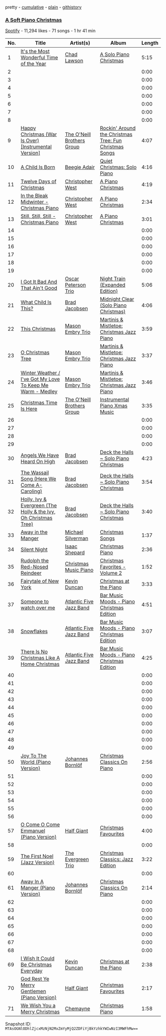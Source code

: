 pretty - [cumulative](/playlists/cumulative/7J8HlMdOq82WJAU6JmhR5d.md) - [plain](/playlists/plain/7J8HlMdOq82WJAU6JmhR5d) - [githistory](https://github.githistory.xyz/mackorone/spotify-playlist-archive/blob/main/playlists/plain/7J8HlMdOq82WJAU6JmhR5d)

### [A Soft Piano Christmas](https://open.spotify.com/playlist/7J8HlMdOq82WJAU6JmhR5d)

> 

[Spotify](https://open.spotify.com/user/spotify) - 11,294 likes - 71 songs - 1 hr 41 min

| No. | Title | Artist(s) | Album | Length |
|---|---|---|---|---|
| 1 | [It's the Most Wonderful Time of the Year](https://open.spotify.com/track/2JPjsCvn379yvhrQ3Mdlfv) | [Chad Lawson](https://open.spotify.com/artist/72uoxerTvAd7x3cbfYmNc8) | [A Solo Piano Christmas](https://open.spotify.com/album/2bG3qQqkhWssPLeGtEwvzY) | 5:15 |
| 2 | [](https://open.spotify.com/track/4bLV6dcjnHejKFKUm2lShe) | [](https://open.spotify.com/artist/0LyfQWJT6nXafLPZqxe9Of) | [](https://open.spotify.com/album/5NVZvHywOX33YAOZduxxCI) | 0:00 |
| 3 | [](https://open.spotify.com/track/6svYbhJNpBNGMABD4aXD3n) | [](https://open.spotify.com/artist/0LyfQWJT6nXafLPZqxe9Of) | [](https://open.spotify.com/album/5NVZvHywOX33YAOZduxxCI) | 0:00 |
| 4 | [](https://open.spotify.com/track/7LjZkTF371GIY71RNcBhhn) | [](https://open.spotify.com/artist/0LyfQWJT6nXafLPZqxe9Of) | [](https://open.spotify.com/album/5NVZvHywOX33YAOZduxxCI) | 0:00 |
| 5 | [](https://open.spotify.com/track/3rAH1KQB8gVAi6aNWtrpq6) | [](https://open.spotify.com/artist/0LyfQWJT6nXafLPZqxe9Of) | [](https://open.spotify.com/album/5NVZvHywOX33YAOZduxxCI) | 0:00 |
| 6 | [](https://open.spotify.com/track/0zQ4J02tYSeCCwHIyXYoUG) | [](https://open.spotify.com/artist/0LyfQWJT6nXafLPZqxe9Of) | [](https://open.spotify.com/album/5NVZvHywOX33YAOZduxxCI) | 0:00 |
| 7 | [](https://open.spotify.com/track/5YYJodC5nrcYFMoZben8OQ) | [](https://open.spotify.com/artist/0LyfQWJT6nXafLPZqxe9Of) | [](https://open.spotify.com/album/5NVZvHywOX33YAOZduxxCI) | 0:00 |
| 8 | [](https://open.spotify.com/track/1TtJJ7YP6JCQ3aH8PQpreD) | [](https://open.spotify.com/artist/0LyfQWJT6nXafLPZqxe9Of) | [](https://open.spotify.com/album/5NVZvHywOX33YAOZduxxCI) | 0:00 |
| 9 | [Happy Christmas \(War Is Over\) \[Instrumental Version\]](https://open.spotify.com/track/5fZIVmTYYXCDieEURgMwJ9) | [The O'Neill Brothers Group](https://open.spotify.com/artist/0cylxW7HGdK9xMdubw2oYW) | [Rockin' Around the Christmas Tree: Fun Christmas Songs](https://open.spotify.com/album/6C6ecrPwCvAlAwJdDinr0d) | 4:07 |
| 10 | [A Child Is Born](https://open.spotify.com/track/7jXhebc6g6U7vmUqofctKV) | [Beegie Adair](https://open.spotify.com/artist/5gYIhpLwCYoxh3V8KANZpI) | [Quiet Christmas: Solo Piano](https://open.spotify.com/album/3b68gZEVcnl4eeFfsowQaK) | 4:16 |
| 11 | [Twelve Days of Christmas](https://open.spotify.com/track/07hgAyhmt29WKznjaYFlQo) | [Christopher West](https://open.spotify.com/artist/6FsXOVxLro1VeFa5c6jK1y) | [A Piano Christmas](https://open.spotify.com/album/2MqdDdAlMBV1acG6uEsZ1X) | 4:19 |
| 12 | [In the Bleak Midwinter \- Christmas Piano](https://open.spotify.com/track/4oUw6PvzQVJSqM4XPHwKrn) | [Christopher West](https://open.spotify.com/artist/6FsXOVxLro1VeFa5c6jK1y) | [A Piano Christmas](https://open.spotify.com/album/2MqdDdAlMBV1acG6uEsZ1X) | 2:34 |
| 13 | [Still, Still, Still \- Christmas Piano](https://open.spotify.com/track/5GoY7XXKsArFSwKmlRRJdj) | [Christopher West](https://open.spotify.com/artist/6FsXOVxLro1VeFa5c6jK1y) | [A Piano Christmas](https://open.spotify.com/album/2MqdDdAlMBV1acG6uEsZ1X) | 3:01 |
| 14 | [](https://open.spotify.com/track/780IDoevWnKdz4mf4UoGjO) | [](https://open.spotify.com/artist/0LyfQWJT6nXafLPZqxe9Of) | [](https://open.spotify.com/album/4aBHuJfciuVyOcgAXX2NvJ) | 0:00 |
| 15 | [](https://open.spotify.com/track/5D1cCqqEUUlbTz0mrpb1DS) | [](https://open.spotify.com/artist/0LyfQWJT6nXafLPZqxe9Of) | [](https://open.spotify.com/album/4aBHuJfciuVyOcgAXX2NvJ) | 0:00 |
| 16 | [](https://open.spotify.com/track/3IMX6zQmyg6gZpmFmHYxiE) | [](https://open.spotify.com/artist/0LyfQWJT6nXafLPZqxe9Of) | [](https://open.spotify.com/album/4aBHuJfciuVyOcgAXX2NvJ) | 0:00 |
| 17 | [](https://open.spotify.com/track/7KlSdIDCajVZgAHpMTMV8Y) | [](https://open.spotify.com/artist/0LyfQWJT6nXafLPZqxe9Of) | [](https://open.spotify.com/album/4aBHuJfciuVyOcgAXX2NvJ) | 0:00 |
| 18 | [](https://open.spotify.com/track/6jnVe0mrlljgBx7il7YtUJ) | [](https://open.spotify.com/artist/0LyfQWJT6nXafLPZqxe9Of) | [](https://open.spotify.com/album/4aBHuJfciuVyOcgAXX2NvJ) | 0:00 |
| 19 | [](https://open.spotify.com/track/2DLDeRXsuBnTMtkBDghOcp) | [](https://open.spotify.com/artist/0LyfQWJT6nXafLPZqxe9Of) | [](https://open.spotify.com/album/4aBHuJfciuVyOcgAXX2NvJ) | 0:00 |
| 20 | [I Got It Bad And That Ain't Good](https://open.spotify.com/track/2kpaRWsZTE96rmw0NBfP0c) | [Oscar Peterson Trio](https://open.spotify.com/artist/0ldU0QJm31y0d6f57R1G2A) | [Night Train \(Expanded Edition\)](https://open.spotify.com/album/1wht9VwbCummrzrwOOjAm7) | 5:06 |
| 21 | [What Child Is This?](https://open.spotify.com/track/1TNwhjINz41KN2RQdNC8PC) | [Brad Jacobsen](https://open.spotify.com/artist/2qAOVsSeDczqT4oSWJ2q2s) | [Midnight Clear \(Solo Piano Christmas\)](https://open.spotify.com/album/3AIeAwdIGpzbOeFStZjNSv) | 4:06 |
| 22 | [This Christmas](https://open.spotify.com/track/0gWpfyUrTKSavND3OhIJpt) | [Mason Embry Trio](https://open.spotify.com/artist/3CAwTtzAtzwR6grP0UR2H5) | [Martinis & Mistletoe: Christmas Jazz Piano](https://open.spotify.com/album/0rw4XLoRjCgmFylQkuBFjH) | 3:59 |
| 23 | [O Christmas Tree](https://open.spotify.com/track/6aPvFohVtmfvhXwApum5MP) | [Mason Embry Trio](https://open.spotify.com/artist/3CAwTtzAtzwR6grP0UR2H5) | [Martinis & Mistletoe: Christmas Jazz Piano](https://open.spotify.com/album/0rw4XLoRjCgmFylQkuBFjH) | 3:37 |
| 24 | [Winter Weather / I've Got My Love To Keep Me Warm \- Medley](https://open.spotify.com/track/2rFXvFQc3qelulkmjbSaAM) | [Mason Embry Trio](https://open.spotify.com/artist/3CAwTtzAtzwR6grP0UR2H5) | [Martinis & Mistletoe: Christmas Jazz Piano](https://open.spotify.com/album/0rw4XLoRjCgmFylQkuBFjH) | 3:46 |
| 25 | [Christmas Time Is Here](https://open.spotify.com/track/0pxg2PC1vvyYDtzIhBHvN2) | [The O'Neill Brothers Group](https://open.spotify.com/artist/0cylxW7HGdK9xMdubw2oYW) | [Instrumental Piano Xmas Music](https://open.spotify.com/album/1qY8wVhzj5pDEYyADT5p9K) | 3:35 |
| 26 | [](https://open.spotify.com/track/6h0GngooCXUoRnC2Qm7GiA) | [](https://open.spotify.com/artist/0LyfQWJT6nXafLPZqxe9Of) | [](https://open.spotify.com/album/0yHBhRyRiqllCI9rRjGMfx) | 0:00 |
| 27 | [](https://open.spotify.com/track/5qWWJm8kurh3zkfbTTwpR7) | [](https://open.spotify.com/artist/0LyfQWJT6nXafLPZqxe9Of) | [](https://open.spotify.com/album/0yHBhRyRiqllCI9rRjGMfx) | 0:00 |
| 28 | [](https://open.spotify.com/track/3lykOhcfTlJmrlnVcXNpu0) | [](https://open.spotify.com/artist/0LyfQWJT6nXafLPZqxe9Of) | [](https://open.spotify.com/album/0yHBhRyRiqllCI9rRjGMfx) | 0:00 |
| 29 | [](https://open.spotify.com/track/07yTTMu0KdOVFXGnONq70v) | [](https://open.spotify.com/artist/0LyfQWJT6nXafLPZqxe9Of) | [](https://open.spotify.com/album/46zfewYmmVsU3sDnLMjTXC) | 0:00 |
| 30 | [Angels We Have Heard On High](https://open.spotify.com/track/7vqQmFt1mXh5H68PUS3HpZ) | [Brad Jacobsen](https://open.spotify.com/artist/2qAOVsSeDczqT4oSWJ2q2s) | [Deck the Halls \~ Solo Piano Christmas](https://open.spotify.com/album/4eTP9X1l4ipmAvTM283Ws2) | 4:23 |
| 31 | [The Wassail Song \(Here We Come A\-Caroling\)](https://open.spotify.com/track/6s762qoRM0crwCOU63DLd6) | [Brad Jacobsen](https://open.spotify.com/artist/2qAOVsSeDczqT4oSWJ2q2s) | [Deck the Halls \~ Solo Piano Christmas](https://open.spotify.com/album/4eTP9X1l4ipmAvTM283Ws2) | 3:54 |
| 32 | [Holly, Ivy & Evergreen \(The Holly & the Ivy, Oh Christmas Tree\)](https://open.spotify.com/track/2e9F77qXQzZlNKeQf3niAC) | [Brad Jacobsen](https://open.spotify.com/artist/2qAOVsSeDczqT4oSWJ2q2s) | [Deck the Halls \~ Solo Piano Christmas](https://open.spotify.com/album/4eTP9X1l4ipmAvTM283Ws2) | 3:40 |
| 33 | [Away in the Manger](https://open.spotify.com/track/2eCL6HqJTc5uxBPYIWQDnH) | [Michael Silverman](https://open.spotify.com/artist/59PMoeYMK4U67YYzVWZGoi) | [Christmas Songs](https://open.spotify.com/album/4YbNVHq2H8O6gg9ipsCGQK) | 1:37 |
| 34 | [Silent Night](https://open.spotify.com/track/6keo2fmh6aHU5aTdMijgYV) | [Isaac Shepard](https://open.spotify.com/artist/1DwN9SgcUTscLOl70fwS7b) | [Christmas Piano](https://open.spotify.com/album/2gYyEzmwxK0BBaXumbrygf) | 2:36 |
| 35 | [Rudolph the Red\-Nosed Reindeer](https://open.spotify.com/track/3Nq46Zx5hHSZGtwS1Dzzue) | [Christmas Music Piano](https://open.spotify.com/artist/7IuSnbAPEySACDDYEKdBcn) | [Christmas Favorites \- Volume 2](https://open.spotify.com/album/1pY5Tx8t82kIBZeJwwWjHN) | 1:52 |
| 36 | [Fairytale of New York](https://open.spotify.com/track/3KOJjkgH7r5nHamhCAmmb5) | [Kevin Duncan](https://open.spotify.com/artist/2Kg6QagAYT2ttYNxWnlADj) | [Christmas at the Piano](https://open.spotify.com/album/3YrqmcMeScUTkGq0wGT5IE) | 3:33 |
| 37 | [Someone to watch over me](https://open.spotify.com/track/0XTT6PvSOr277rofOPecQx) | [Atlantic Five Jazz Band](https://open.spotify.com/artist/2utgbFODWxZ6ZPLVhRaToA) | [Bar Music Moods \- Piano Christmas Edition](https://open.spotify.com/album/2COlnBwj3erhL8zlJAbeh4) | 4:51 |
| 38 | [Snowflakes](https://open.spotify.com/track/4ysDXAN3TX9EJajWSsozHX) | [Atlantic Five Jazz Band](https://open.spotify.com/artist/2utgbFODWxZ6ZPLVhRaToA) | [Bar Music Moods \- Piano Christmas Edition](https://open.spotify.com/album/2COlnBwj3erhL8zlJAbeh4) | 3:07 |
| 39 | [There Is No Christmas Like A Home Christmas](https://open.spotify.com/track/6Yar1jn8jxUR1VqR9VqW78) | [Atlantic Five Jazz Band](https://open.spotify.com/artist/2utgbFODWxZ6ZPLVhRaToA) | [Bar Music Moods \- Piano Christmas Edition](https://open.spotify.com/album/2COlnBwj3erhL8zlJAbeh4) | 4:25 |
| 40 | [](https://open.spotify.com/track/2BA9lxm5WcM1Ek98E70gav) | [](https://open.spotify.com/artist/0LyfQWJT6nXafLPZqxe9Of) | [](https://open.spotify.com/album/7c61x1Ib6uiyBut89oZQBD) | 0:00 |
| 41 | [](https://open.spotify.com/track/4XsCqXKu6sPdY0548ElOuX) | [](https://open.spotify.com/artist/0LyfQWJT6nXafLPZqxe9Of) | [](https://open.spotify.com/album/2RarOAXZmYHWw3Zk23vyDa) | 0:00 |
| 42 | [](https://open.spotify.com/track/3U9kUtbt96KdmmGtt1c6EI) | [](https://open.spotify.com/artist/0LyfQWJT6nXafLPZqxe9Of) | [](https://open.spotify.com/album/2RarOAXZmYHWw3Zk23vyDa) | 0:00 |
| 43 | [](https://open.spotify.com/track/1gGlPQjBUdJ7mTtcumuFjC) | [](https://open.spotify.com/artist/0LyfQWJT6nXafLPZqxe9Of) | [](https://open.spotify.com/album/0pUvAtUzuXKBAFTzuvxLcL) | 0:00 |
| 44 | [](https://open.spotify.com/track/7dI8S6I15B1VoKAAoHBKZ5) | [](https://open.spotify.com/artist/0LyfQWJT6nXafLPZqxe9Of) | [](https://open.spotify.com/album/5AndhwkQZOMBNMbDeVrAAV) | 0:00 |
| 45 | [](https://open.spotify.com/track/4D0jUYYtsdJywfap3EZg3S) | [](https://open.spotify.com/artist/0LyfQWJT6nXafLPZqxe9Of) | [](https://open.spotify.com/album/3XNGnpf2mWrkFGRfI67AmW) | 0:00 |
| 46 | [](https://open.spotify.com/track/2i9tle5pcFC30juQxD8q4p) | [](https://open.spotify.com/artist/0LyfQWJT6nXafLPZqxe9Of) | [](https://open.spotify.com/album/0yHBhRyRiqllCI9rRjGMfx) | 0:00 |
| 47 | [](https://open.spotify.com/track/5RH7e8dotrJNLdfbDgXkxG) | [](https://open.spotify.com/artist/0LyfQWJT6nXafLPZqxe9Of) | [](https://open.spotify.com/album/0pCLie2ziptu5IJwLPJzhI) | 0:00 |
| 48 | [](https://open.spotify.com/track/2FfrdvaIfa9rTf1DnBs6aX) | [](https://open.spotify.com/artist/0LyfQWJT6nXafLPZqxe9Of) | [](https://open.spotify.com/album/7JgDv3Hv4QlA6w6v9yYq2m) | 0:00 |
| 49 | [](https://open.spotify.com/track/5QarVtsSmGDiIsCy49yLEs) | [](https://open.spotify.com/artist/0LyfQWJT6nXafLPZqxe9Of) | [](https://open.spotify.com/album/0jN1WfdTAdNwP3dAPKUlym) | 0:00 |
| 50 | [Joy To The World \(Piano Version\)](https://open.spotify.com/track/0OBXPJ5YRVJGYHAR78FtY2) | [Johannes Bornlöf](https://open.spotify.com/artist/1yLIaxyVkZnLMXhfRSYEjV) | [Christmas Classics On Piano](https://open.spotify.com/album/2z4Fmyp1S27K49o1eHLRmV) | 2:56 |
| 51 | [](https://open.spotify.com/track/2TmN1Q6XWnCV4BE7yNyTmt) | [](https://open.spotify.com/artist/0LyfQWJT6nXafLPZqxe9Of) | [](https://open.spotify.com/album/1gVc0hHR4O2g3eDPwX8CMn) | 0:00 |
| 52 | [](https://open.spotify.com/track/7vTU3jaddNDNycENrbH690) | [](https://open.spotify.com/artist/0LyfQWJT6nXafLPZqxe9Of) | [](https://open.spotify.com/album/3iu4gkzcCFEY7MPr3uJkaK) | 0:00 |
| 53 | [](https://open.spotify.com/track/3OFVPnd0PkfVsOD0MF2BkA) | [](https://open.spotify.com/artist/0LyfQWJT6nXafLPZqxe9Of) | [](https://open.spotify.com/album/7JgDv3Hv4QlA6w6v9yYq2m) | 0:00 |
| 54 | [](https://open.spotify.com/track/0byIYyVrEZkAg6cwl9gAfz) | [](https://open.spotify.com/artist/0LyfQWJT6nXafLPZqxe9Of) | [](https://open.spotify.com/album/1gVc0hHR4O2g3eDPwX8CMn) | 0:00 |
| 55 | [](https://open.spotify.com/track/3qUCIw0vwknzxksvu5OrFf) | [](https://open.spotify.com/artist/0LyfQWJT6nXafLPZqxe9Of) | [](https://open.spotify.com/album/6PAOEFCeBAB3QyTVrkNvXT) | 0:00 |
| 56 | [](https://open.spotify.com/track/1CRpttW8EKGeCeuUg5yuo7) | [](https://open.spotify.com/artist/0LyfQWJT6nXafLPZqxe9Of) | [](https://open.spotify.com/album/11LCC0z6mZk9Mk8UVff2Rg) | 0:00 |
| 57 | [O Come O Come Emmanuel \(Piano Version\)](https://open.spotify.com/track/4F3LK04xkjQSBn0kD4wUK5) | [Half Giant](https://open.spotify.com/artist/3nEq4JXO2GPqB7n95OacSk) | [Christmas Favourites](https://open.spotify.com/album/6k9vWtHRx68135B2YIpAN1) | 4:00 |
| 58 | [](https://open.spotify.com/track/3wa07vRutRz7omoaF8Y203) | [](https://open.spotify.com/artist/0LyfQWJT6nXafLPZqxe9Of) | [](https://open.spotify.com/album/6PAOEFCeBAB3QyTVrkNvXT) | 0:00 |
| 59 | [The First Noel \(Jazz Version\)](https://open.spotify.com/track/0N8NC3x07GiqRAkHIFa3YG) | [The Evergreen Trio](https://open.spotify.com/artist/20vIrAPa9XfzrBf4z6H54v) | [Christmas Classics: Jazz Edition](https://open.spotify.com/album/3IIL9yw2gvW7fUbkqg1rMa) | 3:22 |
| 60 | [](https://open.spotify.com/track/45yPqVg5dHBwsEK1Z72DwW) | [](https://open.spotify.com/artist/0LyfQWJT6nXafLPZqxe9Of) | [](https://open.spotify.com/album/1gVc0hHR4O2g3eDPwX8CMn) | 0:00 |
| 61 | [Away In A Manger \(Piano Version\)](https://open.spotify.com/track/6qq364Edy3rdoD3SXiG716) | [Johannes Bornlöf](https://open.spotify.com/artist/1yLIaxyVkZnLMXhfRSYEjV) | [Christmas Classics On Piano](https://open.spotify.com/album/2z4Fmyp1S27K49o1eHLRmV) | 2:14 |
| 62 | [](https://open.spotify.com/track/1zoEq36zYZOLY1xaAfxujU) | [](https://open.spotify.com/artist/0LyfQWJT6nXafLPZqxe9Of) | [](https://open.spotify.com/album/0pUvAtUzuXKBAFTzuvxLcL) | 0:00 |
| 63 | [](https://open.spotify.com/track/66mfPFzGKc6Y62YQx9QdZl) | [](https://open.spotify.com/artist/0LyfQWJT6nXafLPZqxe9Of) | [](https://open.spotify.com/album/0vC2jwHlYlIBt0omi48bmm) | 0:00 |
| 64 | [](https://open.spotify.com/track/5XB4pCmfsspHUDOSTck6tM) | [](https://open.spotify.com/artist/0LyfQWJT6nXafLPZqxe9Of) | [](https://open.spotify.com/album/1tSOQefweVeEW65XKip9X0) | 0:00 |
| 65 | [](https://open.spotify.com/track/2DU5BBascxQF2g1zcL3peJ) | [](https://open.spotify.com/artist/0LyfQWJT6nXafLPZqxe9Of) | [](https://open.spotify.com/album/11LCC0z6mZk9Mk8UVff2Rg) | 0:00 |
| 66 | [](https://open.spotify.com/track/2KlZUlzgIOcWTkAkpHcD9S) | [](https://open.spotify.com/artist/0LyfQWJT6nXafLPZqxe9Of) | [](https://open.spotify.com/album/1gVc0hHR4O2g3eDPwX8CMn) | 0:00 |
| 67 | [](https://open.spotify.com/track/1RNzv8ufhQVyQIt6wYH2UY) | [](https://open.spotify.com/artist/0LyfQWJT6nXafLPZqxe9Of) | [](https://open.spotify.com/album/0vC2jwHlYlIBt0omi48bmm) | 0:00 |
| 68 | [](https://open.spotify.com/track/35tbXTZlU8oY7JXSfz2BX2) | [](https://open.spotify.com/artist/0LyfQWJT6nXafLPZqxe9Of) | [](https://open.spotify.com/album/36wbWnwlHMPnchlke4pGbP) | 0:00 |
| 69 | [I Wish It Could Be Christmas Everyday](https://open.spotify.com/track/0wPujtWCbSrEy5eylY7SAn) | [Kevin Duncan](https://open.spotify.com/artist/2Kg6QagAYT2ttYNxWnlADj) | [Christmas at the Piano](https://open.spotify.com/album/3YrqmcMeScUTkGq0wGT5IE) | 2:38 |
| 70 | [God Rest Ye Merry Gentlemen \(Piano Version\)](https://open.spotify.com/track/6vB4uPVjC4sadwygZ2m7pj) | [Half Giant](https://open.spotify.com/artist/3nEq4JXO2GPqB7n95OacSk) | [Christmas Favourites](https://open.spotify.com/album/6k9vWtHRx68135B2YIpAN1) | 2:17 |
| 71 | [We Wish You a Merry Christmas](https://open.spotify.com/track/7djE736GUrIxw7HtHo0ZI8) | [Chemayne](https://open.spotify.com/artist/3Wl6XL61V0pRkj13dgItId) | [Christmas Piano](https://open.spotify.com/album/70IMAyBu1KzdLsY5bwanHs) | 1:58 |

Snapshot ID: `MTAsOGNlODhlZjcxMzNjN2MxZmYyMjQ2ZDFiYjBkYzhkYWIwNzI3MWFhMw==`
